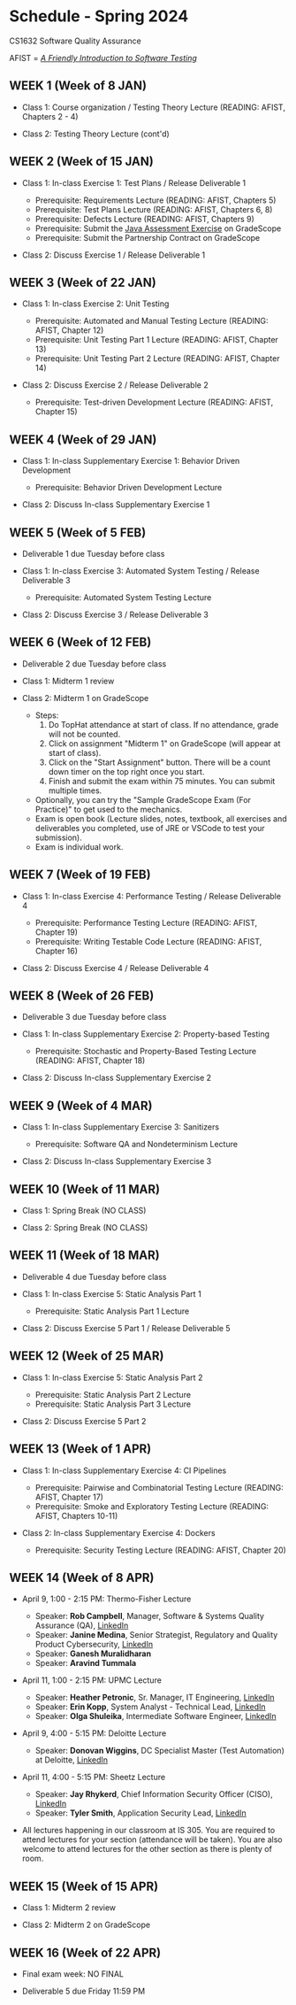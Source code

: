 # Schedule - Spring 2024
CS1632 Software Quality Assurance

AFIST = [_A Friendly Introduction to Software Testing_](software-quality-assurance-textbook.pdf)

## WEEK 1 (Week of 8 JAN)

* Class 1: Course organization / Testing Theory Lecture (READING: AFIST, Chapters 2 - 4)
  
* Class 2: Testing Theory Lecture (cont'd)


## WEEK 2 (Week of 15 JAN)

* Class 1: In-class Exercise 1: Test Plans / Release Deliverable 1
  * Prerequisite: Requirements Lecture (READING: AFIST, Chapters 5)
  * Prerequisite: Test Plans Lecture (READING: AFIST, Chapters 6, 8)
  * Prerequisite: Defects Lecture (READING: AFIST, Chapters 9)
  * Prerequisite: Submit the [Java Assessment Exercise](exercises/0) on GradeScope
  * Prerequisite: Submit the Partnership Contract on GradeScope

* Class 2: Discuss Exercise 1 / Release Deliverable 1

## WEEK 3 (Week of 22 JAN)
  
* Class 1: In-class Exercise 2: Unit Testing
  * Prerequisite: Automated and Manual Testing Lecture (READING: AFIST, Chapter 12)
  * Prerequisite: Unit Testing Part 1 Lecture (READING: AFIST, Chapter 13)
  * Prerequisite: Unit Testing Part 2 Lecture (READING: AFIST, Chapter 14)

* Class 2: Discuss Exercise 2 / Release Deliverable 2
  * Prerequisite: Test-driven Development Lecture (READING: AFIST, Chapter 15)

## WEEK 4 (Week of 29 JAN)

* Class 1: In-class Supplementary Exercise 1: Behavior Driven Development
  * Prerequisite: Behavior Driven Development Lecture

* Class 2: Discuss In-class Supplementary Exercise 1

## WEEK 5 (Week of 5 FEB)

* Deliverable 1 due Tuesday before class

* Class 1: In-class Exercise 3: Automated System Testing / Release Deliverable 3
  * Prerequisite: Automated System Testing Lecture

* Class 2: Discuss Exercise 3 / Release Deliverable 3

## WEEK 6 (Week of 12 FEB)

* Deliverable 2 due Tuesday before class

* Class 1: Midterm 1 review

* Class 2: Midterm 1 on GradeScope
  * Steps:
    1. Do TopHat attendance at start of class.  If no attendance, grade will not be counted.
    2. Click on assignment "Midterm 1" on GradeScope (will appear at start of class).
    3. Click on the "Start Assignment" button.  There will be a count down timer on the top right once you start.
    4. Finish and submit the exam within 75 minutes.  You can submit multiple times.
  * Optionally, you can try the "Sample GradeScope Exam (For Practice)" to get used to the mechanics.
  * Exam is open book (Lecture slides, notes, textbook, all exercises and deliverables you completed, use of JRE or VSCode to test your submission).
  * Exam is individual work.

## WEEK 7 (Week of 19 FEB)

* Class 1: In-class Exercise 4: Performance Testing / Release Deliverable 4
  * Prerequisite: Performance Testing Lecture (READING: AFIST, Chapter 19)
  * Prerequisite: Writing Testable Code Lecture (READING: AFIST, Chapter 16)

* Class 2: Discuss Exercise 4 / Release Deliverable 4

## WEEK 8 (Week of 26 FEB)

* Deliverable 3 due Tuesday before class

* Class 1: In-class Supplementary Exercise 2: Property-based Testing
  * Prerequisite: Stochastic and Property-Based Testing Lecture (READING: AFIST, Chapter 18)

* Class 2: Discuss In-class Supplementary Exercise 2
  
## WEEK 9 (Week of 4 MAR)

* Class 1: In-class Supplementary Exercise 3: Sanitizers
  * Prerequisite: Software QA and Nondeterminism Lecture

* Class 2: Discuss In-class Supplementary Exercise 3

## WEEK 10 (Week of 11 MAR)

* Class 1: Spring Break (NO CLASS)

* Class 2: Spring Break (NO CLASS)

## WEEK 11 (Week of 18 MAR)

* Deliverable 4 due Tuesday before class

* Class 1: In-class Exercise 5: Static Analysis Part 1
  * Prerequisite: Static Analysis Part 1 Lecture

* Class 2: Discuss Exercise 5 Part 1 / Release Deliverable 5 

## WEEK 12 (Week of 25 MAR)

* Class 1: In-class Exercise 5: Static Analysis Part 2
  * Prerequisite: Static Analysis Part 2 Lecture
  * Prerequisite: Static Analysis Part 3 Lecture

* Class 2: Discuss Exercise 5 Part 2 

## WEEK 13 (Week of 1 APR)

* Class 1: In-class Supplementary Exercise 4: CI Pipelines
  * Prerequisite: Pairwise and Combinatorial Testing Lecture (READING: AFIST, Chapter 17)
  * Prerequisite: Smoke and Exploratory Testing Lecture (READING: AFIST, Chapters 10-11)

* Class 2: In-class Supplementary Exercise 4: Dockers
  * Prerequisite: Security Testing Lecture (READING: AFIST, Chapter 20)

## WEEK 14 (Week of 8 APR)

* April 9, 1:00 - 2:15 PM: Thermo-Fisher Lecture
  * Speaker: **Rob Campbell**, Manager, Software & Systems Quality Assurance (QA), [LinkedIn](https://www.linkedin.com/in/rob-campbell-b84760a1/)
  * Speaker: **Janine Medina**, Senior Strategist, Regulatory and Quality Product Cybersecurity, [LinkedIn](https://www.linkedin.com/in/janineamedina/)
  * Speaker: **Ganesh Muralidharan**
  * Speaker: **Aravind Tummala**

* April 11, 1:00 - 2:15 PM: UPMC Lecture
  * Speaker: **Heather Petronic**, Sr. Manager, IT Engineering, [LinkedIn](https://www.linkedin.com/in/heather-petronic-5412ab7a/)
  * Speaker: **Erin Kopp**, System Analyst - Technical Lead, [LinkedIn](https://www.linkedin.com/in/erin-kopp-158a283/)
  * Speaker: **Olga Shuleika**, Intermediate Software Engineer, [LinkedIn](https://www.linkedin.com/in/olga-shuleika-4a91b5a7/)
    
* April 9, 4:00 - 5:15 PM: Deloitte Lecture
  * Speaker: **Donovan Wiggins**, DC Specialist Master (Test Automation) at Deloitte, [LinkedIn](https://www.linkedin.com/in/donovan-e-wiggins-jr-pmp-icp-csm-19786037/)

* April 11, 4:00 - 5:15 PM: Sheetz Lecture
  * Speaker: **Jay Rhykerd**, Chief Information Security Officer (CISO), [LinkedIn](https://www.linkedin.com/in/jasonrhykerd/)
  * Speaker: **Tyler Smith**, Application Security Lead, [LinkedIn](https://www.linkedin.com/in/tyler-smith-9b4b57167/)

* All lectures happening in our classroom at IS 305. You are required to attend lectures for your section (attendance will be taken).  You are also welcome to attend lectures for the other section as there is plenty of room.

## WEEK 15 (Week of 15 APR)

* Class 1: Midterm 2 review

* Class 2: Midterm 2 on GradeScope
  
## WEEK 16 (Week of 22 APR)

* Final exam week: NO FINAL

* Deliverable 5 due Friday 11:59 PM
